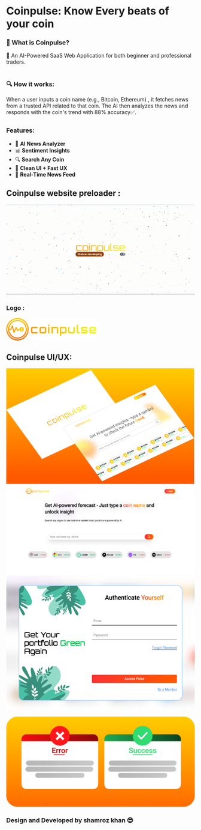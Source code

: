 # Coinpulse: Know Every beats of your coin

### 🔷 What is Coinpulse?

🚀 An AI-Powered SaaS Web Application for both beginner and professional traders.

#
### 🔍 How it works:
When a user inputs a coin name (e.g., Bitcoin, Ethereum) , it fetches news from a trusted API related to that coin.
The AI then analyzes the news and responds with the coin's trend with 88% accuracy✅.
##

###  Features:
- 🧠 **AI News Analyzer**
- 📊 **Sentiment Insights**
- 🔍 **Search Any Coin**
- 🧩 **Clean UI + Fast UX**
- 📰 **Real-Time News Feed**

## Coinpulse website preloader :
![coinpulse welcome page](/frontend/public/coinpulse-banner.gif)


### Logo :
![coinpulse ui](./frontend/public/logo.png) 

## Coinpulse UI/UX:
![coinpulse ui](./frontend/public/thumbnail-coinpule.png)
![coinpulse ui](./frontend/public/banner.png)
![coinpulse ui](./frontend/public/modal.png)
<!-- ![coinpulse ui](./frontend/public/auth.png) -->
![coinpulse ui](./frontend/public/up-rest-modal.png)

### Design and Developed by shamroz khan 😎
